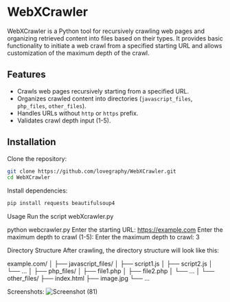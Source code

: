 # WebXCrawler

WebXCrawler is a Python tool for recursively crawling web pages and organizing retrieved content into files based on their types. It provides basic functionality to initiate a web crawl from a specified starting URL and allows customization of the maximum depth of the crawl.


## Features

- Crawls web pages recursively starting from a specified URL.
- Organizes crawled content into directories (`javascript_files`, `php_files`, `other_files`).
- Handles URLs without `http` or `https` prefix.
- Validates crawl depth input (1-5).

## Installation

Clone the repository:

```bash
git clone https://github.com/lovegraphy/WebXCrawler.git
cd WebXCrawler
```
Install dependencies:
```bash
pip install requests beautifulsoup4
```
Usage
Run the script webXcrawler.py


python webcrawler.py
Enter the starting URL: https://example.com
Enter the maximum depth to crawl (1-5):
Enter the maximum depth to crawl: 3

Directory Structure
After crawling, the directory structure will look like this:

example.com/
│
├── javascript_files/
│   ├── script1.js
│   ├── script2.js
│   └── ...
│
├── php_files/
│   ├── file1.php
│   ├── file2.php
│   └── ...
│
└── other_files/
    ├── index.html
    ├── image.jpg
    └── ...


Screenshots:
![Screenshot (81)](https://github.com/Lovegraphy/WebXcrawler/assets/108510677/ecfdc069-4555-4c30-87fa-4937cf2ee7d9)

